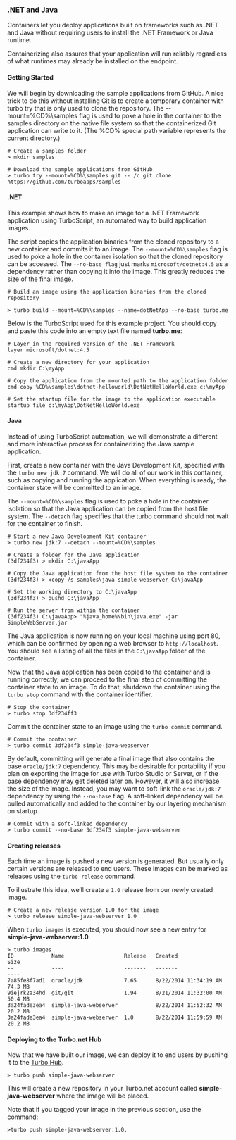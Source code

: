 ### .NET and Java

Containers let you deploy applications built on frameworks such as .NET and Java without requiring users to install the .NET Framework or Java runtime.

Containerizing also assures that your application will run reliably regardless of what runtimes may already be installed on the endpoint.

#### Getting Started

We will begin by downloading the sample applications from GitHub. A nice trick to do this without installing Git is to create a temporary container with turbo try that is only used to clone the repository. The --mount=%CD%\samples flag is used to poke a hole in the container to the samples directory on the native file system so that the containerized Git application can write to it. (The %CD% special path variable represents the current directory.)

```
# Create a samples folder
> mkdir samples

# Download the sample applications from GitHub
> turbo try --mount=%CD%\samples git -- /c git clone https://github.com/turboapps/samples
```

#### .NET

This example shows how to make an image for a .NET Framework application using TurboScript, an automated way to build application images.

The script copies the application binaries from the cloned repository to a new container and commits it to an image. The `--mount=%CD%\samples` flag is used to poke a hole in the container isolation so that the cloned repository can be accessed. The `--no-base flag` just marks `microsoft/dotnet:4.5` as a dependency rather than copying it into the image. This greatly reduces the size of the final image.

```
# Build an image using the application binaries from the cloned repository

> turbo build --mount=%CD%\samples --name=dotNetApp --no-base turbo.me
```

Below is the TurboScript used for this example project. You should copy and paste this code into an empty text file named **turbo.me**:

```
# Layer in the required version of the .NET Framework
layer microsoft/dotnet:4.5

# Create a new directory for your application
cmd mkdir C:\myApp

# Copy the application from the mounted path to the application folder
cmd copy %CD%\samples\dotnet-helloworld\DotNetHelloWorld.exe c:\myApp

# Set the startup file for the image to the application executable
startup file c:\myApp\DotNetHelloWorld.exe
```

#### Java

Instead of using TurboScript automation, we will demonstrate a different and more interactive process for containerizing the Java sample application.

First, create a new container with the Java Development Kit, specified with the `turbo new jdk:7` command. We will do all of our work in this container, such as copying and running the application. When everything is ready, the container state will be committed to an image.

The `--mount=%CD%\samples` flag is used to poke a hole in the container isolation so that the Java application can be copied from the host file system. The `--detach` flag specifies that the turbo command should not wait for the container to finish.

```
# Start a new Java Development Kit container
> turbo new jdk:7 --detach --mount=%CD%\samples

# Create a folder for the Java application
(3df234f3) > mkdir C:\javaApp

# Copy the Java application from the host file system to the container
(3df234f3) > xcopy /s samples\java-simple-webserver C:\javaApp

# Set the working directory to C:\javaApp
(3df234f3) > pushd C:\javaApp

# Run the server from within the container
(3df234f3) C:\javaApp> "%java_home%\bin\java.exe" -jar SimpleWebServer.jar
```

The Java application is now running on your local machine using port 80, which can be confirmed by opening a web browser to `http://localhost`. You should see a listing of all the files in the `C:\javaApp` folder of the container.

Now that the Java application has been copied to the container and is running correctly, we can proceed to the final step of committing the container state to an image. To do that, shutdown the container using the `turbo stop` command with the container identifier.

```
# Stop the container
> turbo stop 3df234ff3
```

Commit the container state to an image using the `turbo commit` command.

```
# Commit the container
> turbo commit 3df234f3 simple-java-webserver
```

By default, committing will generate a final image that also contains the base `oracle/jdk:7` dependency. This may be desirable for portability if you plan on exporting the image for use with Turbo Studio or Server, or if the base dependency may get deleted later on. However, it will also increase the size of the image. Instead, you may want to soft-link the `oracle/jdk:7` dependency by using the `--no-base` flag. A soft-linked dependency will be pulled automatically and added to the container by our layering mechanism on startup.

```
# Commit with a soft-linked dependency
> turbo commit --no-base 3df234f3 simple-java-webserver
```

#### Creating releases

Each time an image is pushed a new version is generated. But usually only certain versions are released to end users. These images can be marked as releases using the `turbo release` command.

To illustrate this idea, we’ll create a `1.0` release from our newly created image.

```
# Create a new release version 1.0 for the image
> turbo release simple-java-webserver 1.0
```

When `turbo images` is executed, you should now see a new entry for **simple-java-webserver:1.0**.

```
> turbo images
ID            Name                   Release   Created                Size
--            ----                   -------   -------                ----
7a85fe8f7ad1  oracle/jdk             7.65      8/22/2014 11:34:19 AM  74.3 MB
9iejrk2a34hd  git/git                1.94      8/21/2014 11:32:00 AM  50.4 MB
3a24fade3ea4  simple-java-webserver            8/22/2014 11:52:32 AM  20.2 MB
3a24fade3ea4  simple-java-webserver  1.0       8/22/2014 11:59:59 AM  20.2 MB
```

#### Deploying to the Turbo.net Hub

Now that we have built our image, we can deploy it to end users by pushing it to the [Turbo Hub](https://turbo.net/hub).

```
> turbo push simple-java-webserver
```

This will create a new repository in your Turbo.net account called **simple-java-webserver** where the image will be placed.

Note that if you tagged your image in the previous section, use the command: 

```
>turbo push simple-java-webserver:1.0.
```

